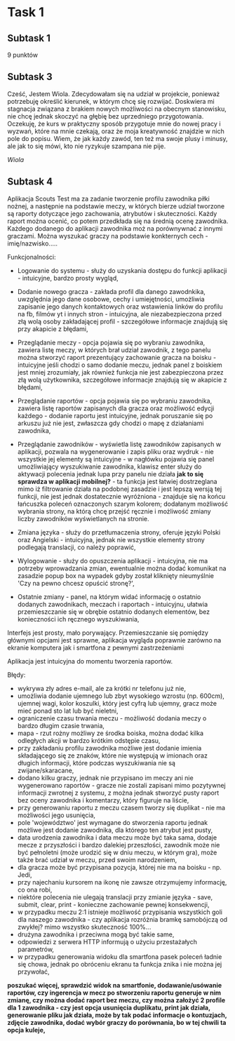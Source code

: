 # Task 1

## Subtask 1

9 punktów


## Subtask 3

Cześć, 
Jestem Wiola. Zdecydowałam się na udział w projekcie, ponieważ potrzebuję określić kierunek, w którym chcę się rozwijać. Doskwiera mi stagnacja związana z brakiem nowych możliwości na obecnym stanowisku, nie chcę jednak skoczyć na głębię bez uprzedniego przygotowania. Oczekuję, że kurs w praktyczny sposób przygotuje mnie do nowej pracy i wyzwań, które na mnie czekają, oraz że moja kreatywność znajdzie w nich pole do popisu. Wiem, że jak każdy zawód, ten też ma swoje plusy i minusy, ale jak to się mówi, kto nie ryzykuje szampana nie pije. 

*Wiola*


## Subtask 4

Aplikacja Scouts Test ma za zadanie tworzenie profilu zawodnika piłki nożnej, a następnie na podstawie meczy, w których bierze udział tworzone są raporty dotyczące jego zachowania, atrybutów i skuteczności. Każdy raport można ocenić, co potem przedkłada się na średnią ocenę zawodnika. Każdego dodanego do aplikacji zawodnika moż na porównywnać z innymi graczami. Można wyszukać graczy na podstawie konkternych cech - imię/nazwisko.....

Funkcjonalności:
* Logowanie do systemu - służy do uzyskania dostępu do funkcji aplikacji - intuicyjne, bardzo prosty wygląd, 

* Dodanie nowego gracza - zakłada profil dla danego zawodnkika, uwzględnia jego dane osobowe, cechy i umiejętności, umożliwia zapisanie jego danych kontaktowych oraz wstawienia linków do profilu na fb, filmów yt i innych stron - intuicyjna, ale niezabezpieczona przed złą wolą osoby zakładającej profil - szczegółowe informacje znajdują się przy akapicie z błędami,

* Przeglądanie meczy - opcja pojawia się po wybraniu zawodnika, zawiera listę meczy, w których brał udział zawodnik, z tego panelu można stworzyć raport prezentujący zachowanie gracza na boisku - intuicyjne jeśli chodzi o samo dodanie meczu, jednak panel z boiskiem jest mniej zrozumiały, jak również funkcja nie jest zabezpieczona przez złą wolą użytkownika, szczegółowe informacje znajdują się w akapicie z błędami,

* Przeglądanie raportów - opcja pojawia się po wybraniu zawodnika, zawiera listę raportów zapisanych dla gracza oraz możliwość edycji każdego - dodanie raportu jest intuicyjne, jednak poruszanie się po arkuszu już nie jest, zwłaszcza gdy chodzi o mapę z działaniami zawodnika,

* Przeglądanie zawodników - wyświetla listę zawodników zapisanych w aplikacji, pozwala na wygenerowanie i zapis pliku oraz wydruk - nie wszystkie jej elementy są intuicyjne - w nagłówku pojawia się panel umożliwiający wyszukiwanie zawodnika, klawisz enter służy do aktywacji polecenia jednak lupa przy panelu nie działa **jak to się sprawdza w aplikacji mobilnej?** - ta funkcja jest łatwiej dostrzeglana mimo iż filtrowanie działa na podobnej zasadzie i jest lepszą wersją tej funkcji, nie jest jednak dostatecznie wyróżniona - znajduje się na końcu łańcuszka poleceń oznaczonych szarym kolorem; dodałanym możliwość wybrania strony, na którą chcę przejść ręcznie i możliwość zmiany liczby zawodników wyświetlanych na stronie.

* Zmiana języka - służy do przetłumaczenia strony, oferuje języki Polski oraz Angielski - intuicyjna, jednak nie wszystkie elementy strony podlegają translacji, co należy poprawić,

* Wylogowanie - służy do opuszczenia aplikacji - intuicyjna, nie ma potrzeby wprowadzania zmian, ewentualnie można dodać komunikat na zasadzie popup box na wypadek gdyby został kliknięty nieumyślnie 'Czy na pewno chcesz opuścić stronę?',

* Ostatnie zmiany - panel, na którym widać informację o ostatnio dodanych zawodnikach, meczach i raportach - intuicyjnu, ułatwia przemieszczanie się w obrębie ostatnio dodanych elementów, bez konieczności ich ręcznego wyszukiwania,



Interfejs jest prosty, mało porywający. Przemieszczanie się pomiędzy głównymi opcjami jest sprawne, aplikacja wygląda poprawnie zarówno na ekranie komputera jak i smartfona z pewnymi zastrzeżeniami

Aplikacja jest intuicyjna do momentu tworzenia raportów. 


Błędy:
* wykrywa zły adres e-mail, ale za krótki nr telefonu już nie,
* umożliwia dodanie ujemnego lub zbyt wysokiego wzrostu (np. 600cm), ujemnej wagi, kolor koszulki, który jest cyfrą lub ujemny, gracz może mieć ponad sto lat lub być nieletni,
* ograniczenie czasu trwania meczu - możliwość dodania meczy o bardzo długim czasie trwania,
* mapa - rzut rożny możliwy ze środka boiska, można dodać kilka odległych akcji w bardzo krótkim odstępie czasu,
* przy zakładaniu profilu zawodnika możliwe jest dodanie imienia składającego się ze znaków, które nie występują w imionach oraz długich informacji, które podczas wyszukiwania nie są zwijane/skaracane,
* dodano kilku graczy, jednak nie przypisano im meczy ani nie wygenerowano raportów - gracze nie zostali zapisani mimo pozytywnej informacji zwrotnej z systemu, z można jednak stworzyć pusty raport bez oceny zawodnika i komentarzy, który figuruje na liście,
* przy generowaniu raportu z meczu czasem tworzy się duplikat - nie ma możliwości jego usunięcia,
* pole 'województwo' jest wymagane do stworzenia raportu jednak możliwe jest dodanie zawodnika, dla którego ten atrybut jest pusty,
* data urodzenia zawodnika i data meczu może być taka sama, dodaje mecze z przyszłości i bardzo dalekiej przeszłości, zawodnik może nie być pełnoletni (może urodzić się w dniu meczu, w którym gra), może także brać udział w meczu, przed swoim narodzeniem,
* dla gracza może być przypisana pozycja, której nie ma na boisku - np. Jedi,
* przy najechaniu kursorem na ikonę nie zawsze otrzymujemy informację, co ona robi,
* niektóre polecenia nie ulegają translacji przy zmianie języka - save, submit, clear, print - konieczne zachowanie pewnej konsekwencji,
* w przypadku meczu 2:1 istnieje możliwość przypisania wszystkich goli dla naszego zawodnika - czy aplikacja rozróżnia bramkę samobójczą od zwykłej? mimo wszystko skuteczność 100%...
* drużyna zawodnika i przeciwna mogą być takie same,
* odpowiedzi z serwera HTTP informują o użyciu przestażałych parametrów,
* w przypadku generowania widoku dla smartfona pasek poleceń ładnie się chowa, jednak po obróceniu ekranu ta funkcja znika i nie można jej przywołać,


**poszukać więcej, sprawdzić widok na smartfonie, dodawanie/usówanie raportów, czy ingerencja w mecz po stworzeniu raportu generuje w nim zmianę, czy można dodać raport bez meczu, czy można założyć 2 profile dla 1 zawodnika - czy jest opcja usunięcia duplikatu, print jak działa, generowanie pliku jak działa, może by tak podać informacje o kontuzjach, zdjęcie zawodnika, dodać wybór graczy do porównania, bo w tej chwili ta opcja kuleje,**




